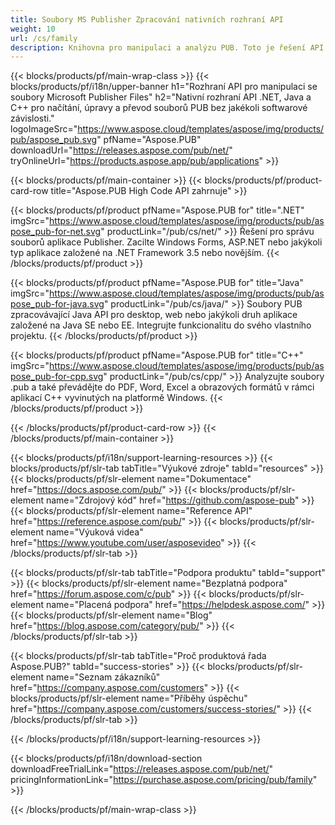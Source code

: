```yaml
---
title: Soubory MS Publisher Zpracování nativních rozhraní API
weight: 10
url: /cs/family
description: Knihovna pro manipulaci a analýzu PUB. Toto je řešení API pro načítání, úpravy, vykreslování a převod souborů vydavatele MS do souborů PDF na jakékoli platformě.
---
```


{{< blocks/products/pf/main-wrap-class >}}
{{< blocks/products/pf/i18n/upper-banner h1="Rozhraní API pro manipulaci se soubory Microsoft Publisher Files" h2="Nativní rozhraní API .NET, Java a C++ pro načítání, úpravy a převod souborů PUB bez jakékoli softwarové závislosti." logoImageSrc="https://www.aspose.cloud/templates/aspose/img/products/pub/aspose_pub.svg" pfName="Aspose.PUB" downloadUrl="https://releases.aspose.com/pub/net/" tryOnlineUrl="https://products.aspose.app/pub/applications" >}}

{{< blocks/products/pf/main-container >}}
{{< blocks/products/pf/product-card-row title="Aspose.PUB High Code API zahrnuje" >}}

{{< blocks/products/pf/product pfName="Aspose.PUB for" title=".NET" imgSrc="https://www.aspose.cloud/templates/aspose/img/products/pub/aspose_pub-for-net.svg" productLink="/pub/cs/net/" >}}
Řešení pro správu souborů aplikace Publisher. Zacilte Windows Forms, ASP.NET nebo jakýkoli typ aplikace založené na .NET Framework 3.5 nebo novějším.
{{< /blocks/products/pf/product >}}

{{< blocks/products/pf/product pfName="Aspose.PUB for" title="Java" imgSrc="https://www.aspose.cloud/templates/aspose/img/products/pub/aspose_pub-for-java.svg" productLink="/pub/cs/java/" >}}
Soubory PUB zpracovávající Java API pro desktop, web nebo jakýkoli druh aplikace založené na Java SE nebo EE. Integrujte funkcionalitu do svého vlastního projektu.
{{< /blocks/products/pf/product >}}

{{< blocks/products/pf/product pfName="Aspose.PUB for" title="C++" imgSrc="https://www.aspose.cloud/templates/aspose/img/products/pub/aspose_pub-for-cpp.svg" productLink="/pub/cs/cpp/" >}}
Analyzujte soubory .pub a také převádějte do PDF, Word, Excel a obrazových formátů v rámci aplikací C++ vyvinutých na platformě Windows.
{{< /blocks/products/pf/product >}}

{{< /blocks/products/pf/product-card-row >}}
{{< /blocks/products/pf/main-container >}}

{{< blocks/products/pf/i18n/support-learning-resources >}}
{{< blocks/products/pf/slr-tab tabTitle="Výukové zdroje" tabId="resources" >}}
{{< blocks/products/pf/slr-element name="Dokumentace" href="https://docs.aspose.com/pub/" >}}
{{< blocks/products/pf/slr-element name="Zdrojový kód" href="https://github.com/aspose-pub" >}}
{{< blocks/products/pf/slr-element name="Reference API" href="https://reference.aspose.com/pub/" >}}
{{< blocks/products/pf/slr-element name="Výuková videa" href="https://www.youtube.com/user/asposevideo" >}}
{{< /blocks/products/pf/slr-tab >}}

{{< blocks/products/pf/slr-tab tabTitle="Podpora produktu" tabId="support" >}}
{{< blocks/products/pf/slr-element name="Bezplatná podpora" href="https://forum.aspose.com/c/pub" >}}
{{< blocks/products/pf/slr-element name="Placená podpora" href="https://helpdesk.aspose.com/" >}}
{{< blocks/products/pf/slr-element name="Blog" href="https://blog.aspose.com/category/pub/" >}}
{{< /blocks/products/pf/slr-tab >}}

{{< blocks/products/pf/slr-tab tabTitle="Proč produktová řada Aspose.PUB?" tabId="success-stories" >}}
{{< blocks/products/pf/slr-element name="Seznam zákazníků" href="https://company.aspose.com/customers" >}}
{{< blocks/products/pf/slr-element name="Příběhy úspěchu" href="https://company.aspose.com/customers/success-stories/" >}}
{{< /blocks/products/pf/slr-tab >}}

{{< /blocks/products/pf/i18n/support-learning-resources >}}

{{< blocks/products/pf/i18n/download-section downloadFreeTrialLink="https://releases.aspose.com/pub/net/" pricingInformationLink="https://purchase.aspose.com/pricing/pub/family" >}}

{{< /blocks/products/pf/main-wrap-class >}}